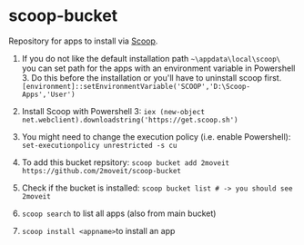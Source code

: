 # scoop-bucket
Repository for apps to install via [Scoop](http://scoop.sh/).

1. If you do not like the default installation path  `~\appdata\local\scoop\` you can set path for the apps with an environment variable in Powershell 3. Do this before the installation or you'll have to uninstall scoop first. `[environment]::setEnvironmentVariable('SCOOP','D:\Scoop-Apps','User')`

2. Install Scoop with Powershell 3:
`iex (new-object net.webclient).downloadstring('https://get.scoop.sh')`

3. You might need to change the execution policy (i.e. enable Powershell): 
`set-executionpolicy unrestricted -s cu`

4. To add this bucket repsitory: `scoop bucket add 2moveit https://github.com/2moveit/scoop-bucket`

5. Check if the bucket is installed: `scoop bucket list # -> you should see 2moveit`

6. `scoop search` to list all apps (also from main bucket)

7. `scoop install <appname>`to install an app
